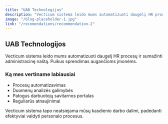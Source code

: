 ```yaml
---
title: "UAB Technologijos"
description: "Vecticum sistema leido mums automatizuoti daugelį HR procesų ir sumažinti administracinę naštą. Puikus sprendimas augančioms įmonėms."
image: "/blog-placeholder-1.jpg"
link: "/recomendations/recommendation-2"
---
```


## UAB Technologijos

Vecticum sistema leido mums automatizuoti daugelį HR procesų ir sumažinti administracinę naštą. Puikus sprendimas augančioms įmonėms.

### Ką mes vertiname labiausiai

- Procesų automatizavimas
- Duomenų analizės galimybės
- Patogus darbuotojų savitarnos portalas
- Reguliarūs atnaujinimai

Vecticum sistema tapo neatsiejama mūsų kasdienio darbo dalimi, padedanti efektyviai valdyti personalo procesus.
